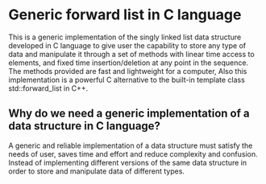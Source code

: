 # Generic forward list in C language
This is a generic implementation of the singly linked list data structure developed in C language to give user the capability to store any type of data and manipulate it through a set of methods
with linear time access to elements, and fixed time insertion/deletion at any point in the sequence. The methods provided are fast and lightweight for a computer, Also this implementation
is a powerful C alternative to the built-in template class std::forward_list in C++.

<h2> Why do we need a generic implementation of a data structure in C language? </h2>
A generic and reliable implementation of a data structure must satisfy the needs of user, saves time and effort and reduce complexity and confusion. Instead of implementing different versions of the same data 
structure in order to store and manipulate data of different types.

 
